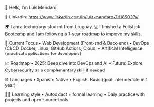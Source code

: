 👋 Hello, I’m Luis Mendaro

🔗 LinkedIn: https://www.linkedin.com/in/luis-mendaro-34165037a/

🌍 I am a technology student from Uruguay.
💻 I finished a Fullstack Bootcamp and I am following a 1-year roadmap to improve my skills.

🎯 Current Focus
•	Web Development (Front-end & Back-end)
•	DevOps (CI/CD, Docker, Linux, GitHub Actions, Cloud)
•	Artificial Intelligence (practical applications for developers)

📈 Roadmap
•	2025: Deep dive into DevOps and AI
•	Future: Explore Cybersecurity as a complementary skill if needed

🌐 Languages
•	Spanish: Native
•	English: Basic (goal: intermediate in 1 year)

🧑‍🎓 Learning style
•	Autodidact + formal learning
•	Daily practice with projects and open-source tools
